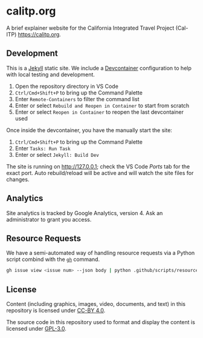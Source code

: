 # calitp.org

A brief explainer website for the California Integrated Travel Project (Cal-ITP) <https://calitp.org>.

## Development

This is a [Jekyll][jekyll] static site. We include a [Devcontainer][devcontainer] configuration to help with local testing
and development.

1. Open the repository directory in VS Code
1. `Ctrl/Cmd+Shift+P` to bring up the Command Palette
1. Enter `Remote-Containers` to filter the command list
1. Enter or select `Rebuild and Reopen in Container` to start from scratch
1. Enter or select `Reopen in Container` to reopen the last devcontainer used

Once inside the devcontainer, you have the manually start the site:

1. `Ctrl/Cmd+Shift+P` to bring up the Command Palette
1. Enter `Tasks: Run Task`
1. Enter or select `Jekyll: Build Dev`

The site is running on <http://127.0.0.1>; check the VS Code _Ports_ tab for the exact port. Auto rebuild/reload will be active
and will watch the site files for changes.

## Analytics

Site analytics is tracked by Google Analytics, version 4. Ask an administrator to grant you access.

## Resource Requests

We have a semi-automated way of handling resource requests via a Python script combind with the [`gh`](http://cli.github.com/) command.

```bash
gh issue view <issue num> --json body | python .github/scripts/resource-template.py
```

## License

Content (including graphics, images, video, documents, and text) in this repository is licensed under [CC-BY 4.0][content-license].

The source code in this repository used to format and display the content is licensed under [GPL-3.0][code-license].

[code-license]: ./LICENSE
[content-license]: https://creativecommons.org/licenses/by/4.0/
[devcontainer]: https://code.visualstudio.com/docs/remote/remote-overview
[jekyll]: https://jekyllrb.com

